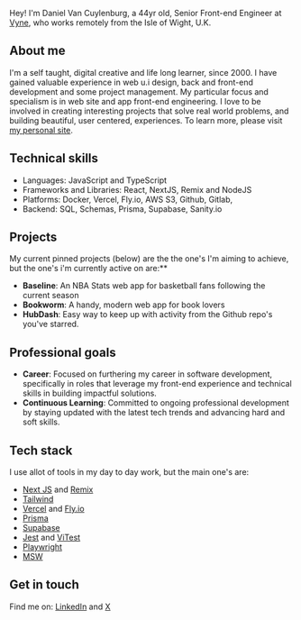 

Hey! I'm Daniel Van Cuylenburg, a 44yr old, Senior Front-end Engineer at [Vyne](https://payvyne.com), who works remotely from the Isle of Wight, U.K. 

## About me
I'm a self taught, digital creative and life long learner, since 2000. I have gained valuable experience in web u.i design, back and front-end development and some project management. My particular focus and specialism is in web site and app front-end engineering. I love to be involved in creating interesting projects that solve real world problems, and building beautiful, user centered, experiences. To learn more, please visit [my personal site](https://www.danielvanc.com).

## Technical skills
- Languages: JavaScript and TypeScript
- Frameworks and Libraries: React, NextJS, Remix and NodeJS
- Platforms: Docker, Vercel, Fly.io, AWS S3, Github, Gitlab, 
- Backend: SQL, Schemas, Prisma, Supabase, Sanity.io

## Projects

My current pinned projects (below) are the the one's I'm aiming to achieve, but the one's i'm currently active on are:**

- **Baseline**: An NBA Stats web app for basketball fans following the current season
- **Bookworm**: A handy, modern web app for book lovers
- **HubDash**: Easy way to keep up with activity from the Github repo's you've starred.

## Professional goals
- **Career**: Focused on furthering my career in software development, specifically in roles that leverage my front-end experience and technical skills in building impactful solutions.
- **Continuous Learning**: Committed to ongoing professional development by staying updated with the latest tech trends and advancing hard and soft skills.


## Tech stack 
I use allot of tools in my day to day work, but the main one's are: 

- [Next JS](https://nextjs.org/) and [Remix](https://remix.run)
- [Tailwind](https://tailwindcss.com/)
- [Vercel](https://vercel.com/) and [Fly.io](https://fly.io/)
- [Prisma](https://www.prisma.io/)
- [Supabase](https://supabase.com)
- [Jest](https://jestjs.io/) and [ViTest](https://vitest.dev/)
- [Playwright](https://playwright.dev/)
- [MSW](https://mswjs.io/)

## Get in touch
Find me on: [LinkedIn](https://www.linkedin.com/in/danielvanc/) and [X](https://www.twitter.com/danielvanc)

